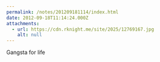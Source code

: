 ```yaml
---
permalink: /notes/201209181114/index.html
date: 2012-09-18T11:14:24.000Z
attachments:
  - url: https://cdn.rknight.me/site/2025/12769167.jpg
    alt: null
---
```


Gangsta for life

